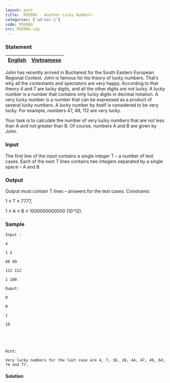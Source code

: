 ```yaml
---
layout: post
title:  MSE08G - Another Lucky Numbers
categories: ['ad-hoc-1']
code: MSE08G
src: MSE08G.cpp
---
```


### **Statement**

[English](/problems/MSE08G/en/) | [Vietnamese](/problems/MSE08G/vn/)  
---|---  
  
John has recently arrived in Bucharest for the South Eastern European Regional
Contest. John is famous for his theory of lucky numbers. That’s why all the
contestants and spectators are very happy. According to that theory 4 and 7
are lucky digits, and all the other digits are not lucky. A lucky number is a
number that contains only lucky digits in decimal notation. A very lucky
number is a number that can be expressed as a product of several lucky
numbers. A lucky number by itself is considered to be very lucky. For example,
numbers 47, 49, 112 are very lucky.

Your task is to calculate the number of very lucky numbers that are not less
than A and not greater than B. Of course, numbers A and B are given by John.

### Input

The first line of the input contains a single integer T – a number of test
cases. Each of the next T lines contains two integers separated by a single
space – A and B.

### Output

Output must contain T lines – answers for the test cases. Constrains:

1 ≤ T ≤ 7777,

1 ≤ A ≤ B ≤ 1000000000000 (10^12).

### Sample

    
    
    Input :
    4 
    1 2 
    88 99 
    112 112 
    1 100 
    Ouput: 
    0 
    0 
    1 
    10 
    
     
    Hint: 
    Very lucky numbers for the last case are 4, 7, 16, 28, 44, 47, 49, 64, 74 and 77. 
    



#### **Solution**



